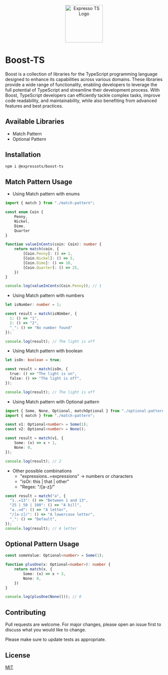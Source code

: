 <p align="center">
  <a href="https://expresso-ts.com/" target="blank"><img src="https://github.com/expressots/expressots/blob/main/media/alogo.png" width="120" alt="Expresso TS Logo" /></a>
</p>

# Boost-TS

Boost is a collection of libraries for the TypeScript programming language designed to enhance its capabilities across various domains. These libraries provide a wide range of functionality, enabling developers to leverage the full potential of TypeScript and streamline their development process. With Boost, TypeScript developers can efficiently tackle complex tasks, improve code readability, and maintainability, while also benefiting from advanced features and best practices.

## Available Libraries

- Match Pattern
- Optional Pattern

## Installation

```bash
npm i @expressots/boost-ts
```

## Match Pattern Usage

- Using Match pattern with enums

```typescript
import { match } from "./match-pattern";

const enum Coin {
    Penny,
    Nickel,
    Dime,
    Quarter
}

function valueInCents(coin: Coin): number {
    return match(coin, {
        [Coin.Penny]: () => 1,
        [Coin.Nickel]: () => 5,
        [Coin.Dime]: () => 10,
        [Coin.Quarter]: () => 25,
    })
}

console.log(valueInCents(Coin.Penny)); // 1
```

- Using Match pattern with numbers

```typescript
let isNumber: number = 1;

const result = match(isNUmber, {
  1: () => "1",
  2: () => "2",
  "_": () => "No number found"
});

console.log(result); // The light is off
```

- Using Match pattern with boolean

```typescript
let isOn: boolean = true;

const result = match(isOn, {
  true: () => "The light is on",
  false: () => "The light is off",
});

console.log(result); // The light is off
```

- Using Match pattern with Optional pattern

```typescript
import { Some, None, Optional, matchOptional } from "./optional-pattern";
import { match } from "./match-pattern";

const v1: Optional<number> = Some(1);
const v2: Optional<number> = None();

const result = match(v1, {
    Some: (x) => x + 1,
    None: 0,
});

console.log(result); // 2
```

- Other possible combinations
  - "expressions..=expressions" -> numbers or characters
  - "isOr: this | that | other"
  - "Regex: "/[a-z]/"

```typescript
const result = match("a", {
  "1..=13": () => "Between 1 and 13",
  "25 | 50 | 100": () => "A bill",
  "a..=d": () => "A letter",
  "/[a-z]/": () => "A lowercase letter",
  "_": () => "Default",
});
console.log(result); // A letter
```

## Optional Pattern Usage

```typescript
const someValue: Optional<number> = Some(1);

function plusOne(x: Optional<number>): number {
    return match(x, {
        Some: (x) => x + 3,
        None: 0,
    })
}

console.log(plusOne(None())); // 0
```

## Contributing

Pull requests are welcome. For major changes, please open an issue first to discuss what you would like to change.

Please make sure to update tests as appropriate.

## License

[MIT](https://choosealicense.com/licenses/mit/)

